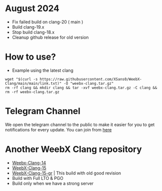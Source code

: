 # August 2024
* Fix failed build on clang-20 ( main )
* Build clang-19.x
* Stop build clang-18.x
* Cleanup github release for old version

# How to use?
* Example using the latest clang
```
wget "$(curl -s https://raw.githubusercontent.com/XSans0/WeebX-Clang/main/main/link.txt)" -O "weebx-clang.tar.gz"
rm -rf clang && mkdir clang && tar -xvf weebx-clang.tar.gz -C clang && rm -rf weebx-clang.tar.gz
```

# Telegram Channel
We open the telegram channel to the public to make it easier for you to get notifications for every update.
You can join from [here](https://t.me/XSansDroid)

# Another WeebX Clang repository
* [Weebx-Clang-14](https://gitlab.com/XSans0/weebx-clang.git)
* [WeebX-Clang-15](https://gitlab.com/XSans0/weebx-clang-15.git)
* [WeebX-Clang-15-gr](https://gitlab.com/XSans0/weebx-clang/-/tree/release/15-gr) | This build with old good revision
* Build with Full LTO & PGO
* Build only when we have a strong server
